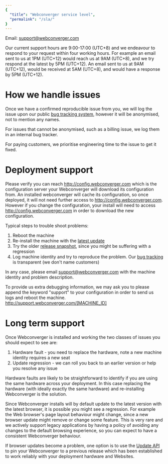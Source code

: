 ```yaml
---
{
  "title": "Webconverger service level",
  "permalink": "/sla/"
}
---
```


Email: support@webconverger.com

Our current support hours are 9:00-17:00 (UTC+8) and we endeavour to respond to
your request within four working hours. For example an email sent to us at 1PM
(UTC+12) would reach us at 9AM (UTC+8), and we try respond at the latest by 5PM
(UTC+12). An email sent to us at 9AM (UTC+12), would be received at 5AM
(UTC+8), and would have a response by 5PM (UTC+12).

# How we handle issues

Once we have a confirmed reproducible issue from you, we will log the issue
upon our public [bug tracking
system](https://github.com/Webconverger/webc/issues), however it will be
anonymised, not to mention any names.

For issues that cannot be anonymised, such as a billing issue, we log them in
an internal bug tracker.

For paying customers, we prioritise engineering time to the issue to get it
fixed.

# Deployment support

Please verify you can reach <http://config.webconverger.com> which is the
configuration server your Webconverger will download its configuration from. An
installed webconverger will cache its configuration, so once deployed, it will
not need further access to http://config.webconverger.com. However if you
change the configuration, your install will need to access
<http://config.webconverger.com> in order to download the new configuration.

Typical steps to trouble shoot problems:

1. Reboot the machine
2. Re-install the machine with the [latest update](https://build.webconverger.com/latest.iso)
3. Try the older [release snapshot](https://build.webconverger.com/), since you might be suffering with a regression
4. Log machine identity and try to reproduce the problem. Our [bug tracking](https://github.com/Webconverger/webc/issues) is transparent (we don't name customers)

In any case, please email support@webconverger.com with the machine identity and problem description.

To provide us extra debugging information, we may ask you to please append the
keyword "support" to your configuration in order to send us logs and reboot the
machine.  http://support.webconverger.com/[MACHINE_ID]

# Long term support

Once Webconverger is installed and working the two classes of issues you should expect to see are:

1. Hardware fault - you need to replace the hardware, note a new machine identity requires a new seat
2. Update regression - we can roll you back to an earlier version or help you resolve any issue

Hardware faults are likely to be straightforward to identify if you are using
the same hardware across your deployment. In this case replacing the hardware
(with ideally exactly the same hardware) and re-installing Webconverger is the
solution.

Since Webconverger installs will by default update to the latest version with
the latest browser, it is possible you might see a regression. For example the
Web browser's page layout behaviour might change, since a new browser update
might remove or change some feature. This is very rare and we actively support
legacy applications by having a policy of avoiding any changes to the default
browsing experience, so you can expect to have a consistent Webconverger
behaviour.

If browser updates become a problem, one option is to use the [Update
API](http://webconverger.org/upgrade/) to pin your Webconverger to a previous
release which has been established to work reliably with your deployment
hardware and Websites.
